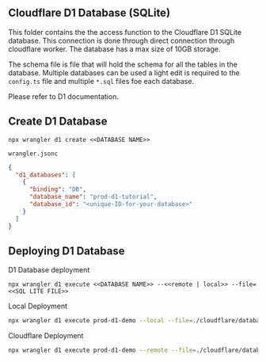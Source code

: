 ## Cloudflare D1 Database (SQLite)

This folder contains the the access function to the Cloudflare D1 SQLite database. This connection is done through direct connection through cloudflare worker. The database has a max size of 10GB storage.

The schema file is file that will hold the schema for all the tables in the database. Multiple databases can be used a light edit is required to the `config.ts` file and multiple `*.sql` files foe each database.

Please refer to D1 documentation.

## Create D1 Database

`npx wrangler d1 create <<DATABASE NAME>>`

`wrangler.jsonc`

```JSON
{
  "d1_databases": [
    {
      "binding": "DB",
      "database_name": "prod-d1-tutorial",
      "database_id": "<unique-ID-for-your-database>"
    }
  ]
}
```

## Deploying D1 Database

D1 Database deployment

`npx wrangler d1 execute <<DATABASE NAME>> --<<remote | local>> --file=<<SQL LITE FILE>>`

Local Deployment

```bash
npx wrangler d1 execute prod-d1-demo --local --file=./cloudflare/database/schema.sql
```

Cloudflare Deployment

```bash
npx wrangler d1 execute prod-d1-demo --remote --file=./cloudflare/database/schema.sql
```
